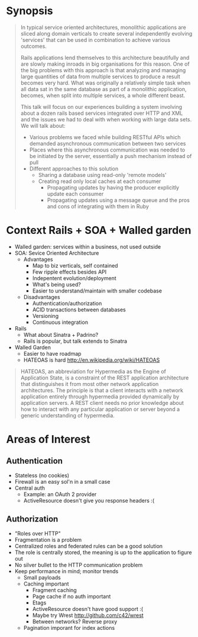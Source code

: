 Synopsis
========

> In typical service oriented architectures, monolithic applications are sliced along domain verticals to create several independently evolving 'services' that can be used in combination to achieve various outcomes.
>
> Rails applications lend themselves to this architecture beautifully and are slowly making inroads in big organisations for this reason. One of the big problems with this approach is that analyzing and managing large quantities of data from multiple services to produce a result becomes very hard. What was originally a relatively simple task when all data sat in the same database as part of a monolithic application, becomes, when split into multiple services, a whole different beast.
>
> This talk will focus on our experiences building a system involving about a dozen rails based services integrated over HTTP and XML and the issues we had to deal with when working with large data sets. We will talk about:
>
> * Various problems we faced while building RESTful APIs which demanded asynchronous communication between two services
> * Places where this asynchronous communication was needed to be initiated by the server, essentially a push mechanism instead of pull
> * Different approaches to this solution
>   * Sharing a database using read-only 'remote models'
>   * Creating read only local caches at each consumer
>     * Propagating updates by having the producer explicitly update each consumer
>     * Propagating updates using a message queue and the pros and cons of integrating with them in Ruby

Context Rails + SOA + Walled garden
===================================

* Walled garden: services within a business, not used outside
* SOA: Sevice Oriented Architecture
  * Advantages
    * Map to biz verticals, self contained
    * Few ripple effects besides API
    * Indepentent evolution/deployment
    * What's being used?
    * Easier to understand/maintain with smaller codebase
  * Disadvantages
    * Authentication/authorization
    * ACID transactions between databases
    * Versioning
    * Continuous integration
* Rails
  * What about Sinatra + Padrino?
  * Rails is popular, but talk extends to Sinatra
* Walled Garden
  * Easier to have roadmap
  * HATEOAS is hard http://en.wikipedia.org/wiki/HATEOAS

> HATEOAS, an abbreviation for Hypermedia as the Engine of Application State, is a constraint of the REST application architecture that distinguishes it from most other network application architectures. The principle is that a client interacts with a network application entirely through hypermedia provided dynamically by application servers. A REST client needs no prior knowledge about how to interact with any particular application or server beyond a generic understanding of hypermedia.

Areas of Interest
=================

Authentication
--------------

* Stateless (no cookies)
* Firewall is an easy sol'n in a small case
* Central auth
  * Example: an OAuth 2 provider
  * ActiveResource doesn't give you response headers :(

Authorization
-------------

* "Roles over HTTP"
* Fragmentation is a problem
* Centralized roles and federated rules can be a good solution
* The role is centrally stored, the meaning is up to the application to figure out
* No silver bullet to the HTTP communication problem
* Keep performance in mind; monitor trends
  * Small payloads
  * Caching important
    * Fragment caching
    * Page cache if no auth important
    * Etags
    * ActiveResource doesn't have good support :(
    * Maybe try Wrest http://github.com/c42/wrest
    * Between networks?  Reverse proxy
  * Pagination imporant for index actions
